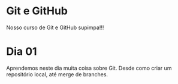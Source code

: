 # Git e GitHub

Nosso curso de Git e GitHub supimpa!!!


# Dia 01

Aprendemos neste dia muita coisa sobre Git.
Desde como criar um repositório local, até merge de branches.